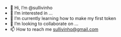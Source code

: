 - 👋 Hi, I’m @sullivinho
- 👀 I’m interested in ...
- 🌱 I’m currently learning how to make my first token 
- 💞️ I’m looking to collaborate on ...
- 📫 How to reach me sullivinho@gmail.com

<!---
sullivinho/sullivinho is a ✨ special ✨ repository because its `README.md` (this file) appears on your GitHub profile.
You can click the Preview link to take a look at your changes.
--->
